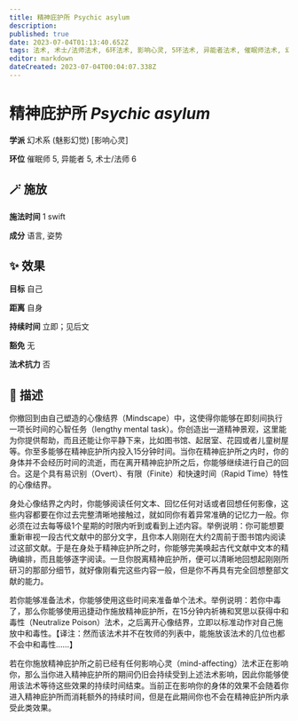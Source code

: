 ```yaml
---
title: 精神庇护所 Psychic asylum
description: 
published: true
date: 2023-07-04T01:13:40.652Z
tags: 法术, 术士/法师法术, 6环法术, 影响心灵, 5环法术, 异能者法术, 催眠师法术, 幻术系, 魅影幻觉
editor: markdown
dateCreated: 2023-07-04T00:04:07.338Z
---
```


# **精神庇护所** *Psychic asylum*

**学派** 幻术系 (魅影幻觉) \[影响心灵\] 

**环位** 催眠师 5, 异能者 5, 术士/法师 6

## 🪄 施放

**施法时间** 1 swift

**成分** 语言, 姿势

## ✨ 效果 

**目标** 自己 

**距离** 自身  

**持续时间** 立即；见后文 

**豁免** 无

**法术抗力** 否

## 📖 描述

你撤回到由自己塑造的心像结界（Mindscape）中，这使得你能够在即刻间执行一项长时间的心智任务（lengthy mental task）。你创造出一道精神景观，这里能为你提供帮助，而且还能让你平静下来，比如图书馆、起居室、花园或者儿童树屋等。你至多能够在精神庇护所内投入15分钟时间。当你在精神庇护所之内时，你的身体并不会经历时间的流逝，而在离开精神庇护所之后，你能够继续进行自己的回合。这是个具有易识别（Overt）、有限（Finite）和快速时间（Rapid Time）特性的心像结界。

身处心像结界之内时，你能够阅读任何文本、回忆任何对话或者回想任何影像，这些内容都要在你过去完整清晰地接触过，就如同你有着异常准确的记忆力一般。你必须在过去每等级1个星期的时限内听到或看到上述内容。举例说明：你可能想要重新审视一段古代文献中的部分文字，且你本人刚刚在大约2周前于图书馆内阅读过这部文献。于是在身处于精神庇护所之时，你能够完美唤起古代文献中文本的精确编排，而且能够逐字阅读。一旦你脱离精神庇护所，便可以清晰地回想起刚刚所研习的那部分细节，就好像刚看完这些内容一般，但是你不再具有完全回想整部文献的能力。

若你能够准备法术，你能够使用这些时间来准备单个法术。举例说明：若你中毒了，那么你能够使用迅捷动作施放精神庇护所，在15分钟内祈祷和冥思以获得中和毒性（Neutralize Poison）法术，之后离开心像结界，立即以标准动作对自己施放中和毒性。【译注：然而该法术并不在牧师的列表中，能施放该法术的几位也都不会中和毒性……】

若在你施放精神庇护所之前已经有任何影响心灵（mind-affecting）法术正在影响你，那么当你进入精神庇护所的期间仍旧会持续受到上述法术影响，因此你能够使用该法术等待这些效果的持续时间结束。当前正在影响你的身体的效果不会随着你进入精神庇护所而消耗额外的持续时间，但是在此期间你也不会在精神庇护所内承受此类效果。
    